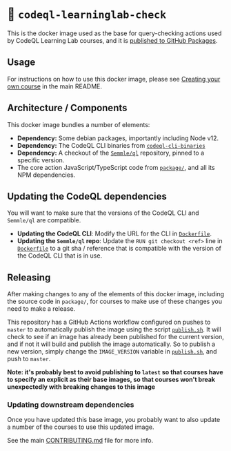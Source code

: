 # :whale: `codeql-learninglab-check`

This is the docker image used as the base for query-checking actions used by
CodeQL Learning Lab courses,
and it is [published to GitHub
Packages](https://github.com/github/codeql-learninglab-actions/packages/95228).

## Usage

For instructions on how to use this docker image, please see
[Creating your own course](../README.md#creating-your-own-course)
in the main README.

## Architecture / Components

This docker image bundles a number of elements:

* **Dependency:** Some debian packages, importantly including Node v12.
* **Dependency:** The CodeQL CLI binaries from
  [`codeql-cli-binaries`](https://github.com/github/codeql-cli-binaries/releases)
* **Dependency:** A checkout of the [`Semmle/ql`](https://github.com/Semmle/ql)
  repository, pinned to a specific version.
* The core action JavaScript/TypeScript code from [`package/`](package),
  and all its NPM dependencies.

## Updating the CodeQL dependencies

You will want to make sure that the versions of the CodeQL CLI and `Semmle/ql`
are compatible.

* **Updating the CodeQL CLI**: Modify the URL for the CLI in
  [`Dockerfile`](Dockerfile).
* **Updating the `Semmle/ql` repo**: Update the `RUN git checkout <ref>` line in
  [`Dockerfile`](Dockerfile) to a git sha / reference that is compatible with
  the version of the CodeQL CLI that is in use.

## Releasing

After making changes to any of the elements of this docker image,
including the source code in `package/`,
for courses to make use of these changes you need to make a release.

This repository has a GitHub Actions workflow configured on pushes to `master`
to automatically publish the image
using the script [`publish.sh`](publish.sh).
It will check to see if an image has already been published for the current
version,
and if not it will build and publish the image automatically.
So to publish a new version,
simply change the `IMAGE_VERSION` variable in [`publish.sh`](publish.sh),
and push to `master`.

**Note: it's probably best to avoid publishing to `latest` so that courses have
to specify an explicit as their base images,
so that courses won't break unexpectedly with breaking changes to this image**

### Updating downstream dependencies

Once you have updated this base image,
you probably want to also update a number of the courses to use this updated
image.

See the main [CONTRIBUTING.md](../CONTRIBUTING.md) file for more info.